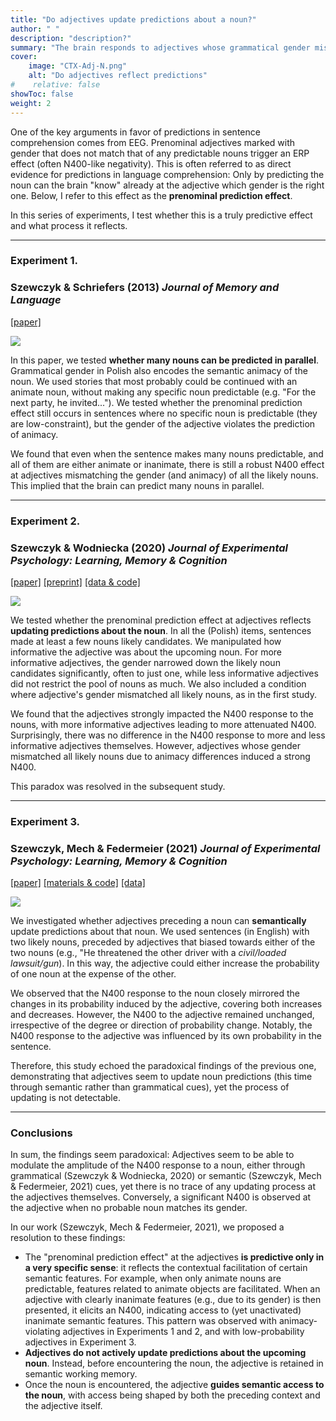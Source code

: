 ```yaml
---
title: "Do adjectives update predictions about a noun?"
author: " "
description: "description?" 
summary: "The brain responds to adjectives whose grammatical gender mismatches that of contextually probable nouns, a phenomenon viewed as key evidence of predictive sentence comprehension. In a series of EEG/ERP experiments, I explore whether this effect is truly predictive and whether it entails updating noun predictions." 
cover:
    image: "CTX-Adj-N.png"
    alt: "Do adjectives reflect predictions"
#    relative: false
showToc: false
weight: 2
---
```


One of the key arguments in favor of predictions in sentence comprehension comes from EEG. Prenominal adjectives marked with gender that does not match that of any predictable nouns trigger an ERP effect (often N400-like negativity). This is often referred to as direct evidence for predictions in language comprehension: Only by predicting the noun can the brain "know" already at the adjective which gender is the right one. Below, I refer to this effect as the **prenominal prediction effect**. 

In this series of experiments, I test whether this is a truly predictive effect and what process it reflects. 

---

### Experiment 1. 

### Szewczyk & Schriefers (2013) _Journal of Memory and Language_
[[paper]](https://doi.org/10.1016/j.jml.2012.12.002)

<img style="max-height: 200px; align: center;" src="/hugo-website/projects/ADJ-N/szewczyk_schriefers_2013.png">

In this paper, we tested **whether many nouns can be predicted in parallel**. Grammatical gender in Polish also encodes the semantic animacy of the noun. We used stories that most probably could be continued with an animate noun, without making any specific noun predictable (e.g. "For the next party, he invited..."). We tested whether the prenominal prediction effect still occurs in sentences where no specific noun is predictable (they are low-constraint), but the gender of the adjective violates the prediction of animacy. 

We found that even when the sentence makes many nouns predictable, and all of them are either animate or inanimate, there is still a robust N400 effect at adjectives mismatching the gender (and animacy) of all the likely nouns. This implied that the brain can predict many nouns in parallel.

---

### Experiment 2. 

### Szewczyk & Wodniecka (2020) _Journal of Experimental Psychology: Learning, Memory & Cognition_
[[paper]](https://doi.org/10.1037/xlm0000835) [[preprint]](https://osf.io/preprints/psyarxiv/ydp2m) [[data & code]](https://osf.io/c6hxt/)

<img style="max-height: 200px; align: center;" src="/hugo-website/projects/ADJ-N/szewczyk_wodniecka_2020.png">

We tested whether the prenominal prediction effect at adjectives reflects **updating predictions about the noun**. In all the (Polish) items, sentences made at least a few nouns likely candidates. We manipulated how informative the adjective was about the upcoming noun. For more informative adjectives, the gender narrowed down the likely noun candidates significantly, often to just one, while less informative adjectives did not restrict the pool of nouns as much. We also included a condition where adjective's gender mismatched all likely nouns, as in the first study. 

We found that the adjectives strongly impacted the N400 response to the nouns, with more informative adjectives leading to more attenuated N400.
Surprisingly, there was no difference in the N400 response to more and less informative adjectives themselves. However, adjectives whose gender mismatched all likely nouns due to animacy differences induced a strong N400. 

This paradox was resolved in the subsequent study. 

---

### Experiment 3. 

### Szewczyk, Mech & Federmeier (2021) _Journal of Experimental Psychology: Learning, Memory & Cognition_
[[paper]](https://doi.org/10.1037/xlm0001091) [[materials & code]](https://osf.io/urvax) [[data]](https://doi.org/10.7910/DVN/ICLMHD)

<img style="max-height: 200px; align: center;" src="/hugo-website/projects/ADJ-N/szewczyk_mech_federmeier_2021.png">

We investigated whether adjectives preceding a noun can **semantically** update predictions about that noun. We used sentences (in English) with two likely nouns, preceded by adjectives that biased towards either of the two nouns (e.g., "He threatened the other driver with a _civil/loaded_ _lawsuit/gun_). In this way, the adjective could either increase the probability of one noun at the expense of the other. 

We observed that the N400 response to the noun closely mirrored the changes in its probability induced by the adjective, covering both increases and decreases. However, the N400 to the adjective remained unchanged, irrespective of the degree or direction of probability change. Notably, the N400 response to the adjective was influenced by its own probability in the sentence. 

Therefore, this study echoed the paradoxical findings of the previous one, demonstrating that adjectives seem to update noun predictions (this time through semantic rather than grammatical cues), yet the process of updating is not detectable. 

---

### Conclusions

In sum, the findings seem paradoxical: Adjectives seem to be able to modulate the amplitude of the N400 response to a noun, either through grammatical (Szewczyk & Wodniecka, 2020) or semantic (Szewczyk, Mech & Federmeier, 2021) cues, yet there is no trace of any updating process at the adjectives themselves. Conversely, a significant N400 is observed at the adjective when no probable noun matches its gender. 

In our work (Szewczyk, Mech & Federmeier, 2021), we proposed a resolution to these findings:

* The "prenominal prediction effect" at the adjectives **is predictive only in a very specific sense**: it reflects the contextual facilitation of certain semantic features. For example, when only animate nouns are predictable, features related to animate objects are facilitated. When an adjective with clearly inanimate features (e.g., due to its gender) is then presented, it elicits an N400, indicating access to (yet unactivated) inanimate semantic features. This pattern was observed with animacy-violating adjectives in Experiments 1 and 2, and with low-probability adjectives in Experiment 3.
* **Adjectives do not actively update predictions about the upcoming noun**. Instead, before encountering the noun, the adjective is retained in semantic working memory. 
* Once the noun is encountered, the adjective **guides semantic access to the noun**, with access being shaped by both the preceding context and the adjective itself. 




